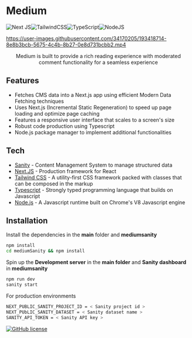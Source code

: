 # Medium 
![Next JS](https://img.shields.io/badge/Next-black?style=for-the-badge&logo=next.js&logoColor=white)![TailwindCSS](https://img.shields.io/badge/tailwindcss-%2338B2AC.svg?style=for-the-badge&logo=tailwind-css&logoColor=white)![TypeScript](https://img.shields.io/badge/typescript-%23007ACC.svg?style=for-the-badge&logo=typescript&logoColor=white)![NodeJS](https://img.shields.io/badge/node.js-6DA55F?style=for-the-badge&logo=node.js&logoColor=white)

https://user-images.githubusercontent.com/34170205/193418714-8e8b3bcb-5675-4c4b-8b27-0e8d731bcbb2.mp4

<p align="center">Medium is built to provide a rich reading experience with moderated comment functionality for a seamless experience</p>
    
    
## Features
- Fetches CMS data into a Next.js app using efficient Modern Data Fetching techniques
- Uses Next.js (Incremental Static Regeneration) to speed up page loading and optimize page caching
- Features a responsive user interface that scales to a screen's size
- Robust code production using Typescript
- Node.js package manager to implement additional functionalities
## Tech
- [Sanity](https://www.sanity.io/) - Content Management System to manage structured data
- [Next.JS](https://nextjs.org/) - Production framework for React
- [Tailwind CSS](https://tailwindcss.com/) - A utility-first CSS framework packed with classes that can be composed in the markup
- [Typescript](https://www.typescriptlang.org/) - Strongly typed programming language that builds on Javascript
- [Node.js](https://nodejs.org/en/) - A Javascript runtime built on Chrome's V8 Javascript engine
## Installation

Install the dependencies in the **main** folder and **mediumsanity** 

```sh
npm install
cd mediumSanity && npm install
```
Spin up the **Development server** in the **main folder** and **Sanity dashboard** in **mediumsanity**
```sh
npm run dev
sanity start
```
For production environments

```sh
NEXT_PUBLIC_SANITY_PROJECT_ID = < Sanity project id >
NEXT_PUbLIC_SANITY_DATASET = < Sanity dataset name >
SANITY_API_TOKEN = < Sanity API key >
```

[![GitHub license](https://img.shields.io/github/license/Verkiya/Let-Us-C-Solutions.svg?style=for-the-badge)](https://github.com/hiverkiya/Medium/blob/main/LICENSE)
